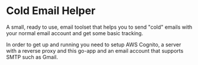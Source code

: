 # Cold Email Helper

A small, ready to use, email toolset that helps you to send "cold" emails with your normal email account and get some basic tracking.

In order to get up and running you need to setup AWS Cognito, a server with a reverse proxy and this go-app and an email account that supports SMTP such as Gmail.
